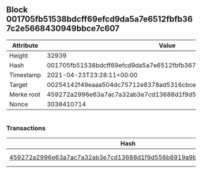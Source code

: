 ## Block 001705fb51538bdcff69efcd9da5a7e6512fbfb367c2e5668430949bbce7c607

Attribute | Value
--- | ---
Height | 32939
Hash | 001705fb51538bdcff69efcd9da5a7e6512fbfb367c2e5668430949bbce7c607
Timestamp | 2021-04-23T23:28:11+00:00
Target | 00254142f49eaaa504dc75712e8378ad5316cbcead634704b3734b6271167cc4
Merke root | 459272a2996e63a7ac7a32ab3e7cd13688d1f9d556b8919a9bab5478517244ff
Nonce | 3038410714

```

```

### Transactions

Hash | Amount
--- | ---
[459272a2996e63a7ac7a32ab3e7cd13688d1f9d556b8919a9bab5478517244ff](459272a2996e63a7ac7a32ab3e7cd13688d1f9d556b8919a9bab5478517244ff.md) | 10.00000000 SKEPTI 
